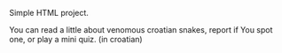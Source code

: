Simple HTML project.

You can read a little about venomous croatian snakes, report if You spot one, or play a mini quiz. (in croatian)
